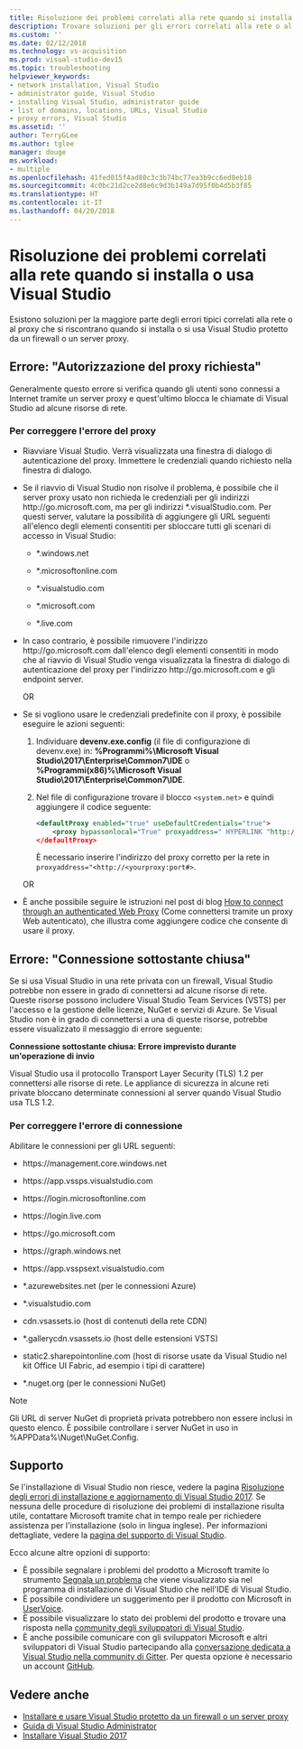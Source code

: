 ```yaml
---
title: Risoluzione dei problemi correlati alla rete quando si installa o usa Visual Studio
description: Trovare soluzioni per gli errori correlati alla rete o al proxy che si riscontrano quando si installa o si usa Visual Studio protetto da un firewall o un server proxy.
ms.custom: ''
ms.date: 02/12/2018
ms.technology: vs-acquisition
ms.prod: visual-studio-dev15
ms.topic: troubleshooting
helpviewer_keywords:
- network installation, Visual Studio
- administrator guide, Visual Studio
- installing Visual Studio, administrator guide
- list of domains, locations, URLs, Visual Studio
- proxy errors, Visual Studio
ms.assetid: ''
author: TerryGLee
ms.author: tglee
manager: douge
ms.workload:
- multiple
ms.openlocfilehash: 41fed015f4ad80c3c3b74bc77ea3b9cc6ed8eb18
ms.sourcegitcommit: 4c0bc21d2ce2d8e6c9d3b149a7d95f0b4d5b3f85
ms.translationtype: HT
ms.contentlocale: it-IT
ms.lasthandoff: 04/20/2018
---
```

# <a name="troubleshooting-network-related-errors-when-you-install-or-use-visual-studio"></a>Risoluzione dei problemi correlati alla rete quando si installa o usa Visual Studio

Esistono soluzioni per la maggiore parte degli errori tipici correlati alla rete o al proxy che si riscontrano quando si installa o si usa Visual Studio protetto da un firewall o un server proxy.

## <a name="error-proxy-authorization-required"></a>Errore: "Autorizzazione del proxy richiesta"

Generalmente questo errore si verifica quando gli utenti sono connessi a Internet tramite un server proxy e quest'ultimo blocca le chiamate di Visual Studio ad alcune risorse di rete.

### <a name="to-fix-this-proxy-error"></a>Per correggere l'errore del proxy

- Riavviare Visual Studio. Verrà visualizzata una finestra di dialogo di autenticazione del proxy. Immettere le credenziali quando richiesto nella finestra di dialogo.

- Se il riavvio di Visual Studio non risolve il problema, è possibile che il server proxy usato non richieda le credenziali per gli indirizzi http:&#47;&#47;go.microsoft.com, ma per gli indirizzi &#42;.visualStudio.com. Per questi server, valutare la possibilità di aggiungere gli URL seguenti all'elenco degli elementi consentiti per sbloccare tutti gli scenari di accesso in Visual Studio:

    - &#42;.windows.net

    - &#42;.microsoftonline.com

    - &#42;.visualstudio.com

    - &#42;.microsoft.com

    - &#42;.live.com

- In caso contrario, è possibile rimuovere l'indirizzo http:&#47;&#47;go.microsoft.com dall'elenco degli elementi consentiti in modo che al riavvio di Visual Studio venga visualizzata la finestra di dialogo di autenticazione del proxy per l'indirizzo http:&#47;&#47;go.microsoft.com e gli endpoint server.

    OR

- Se si vogliono usare le credenziali predefinite con il proxy, è possibile eseguire le azioni seguenti:

    1. Individuare **devenv.exe.config** (il file di configurazione di devenv.exe) in: **%Programmi%\Microsoft Visual Studio\2017\Enterprise\Common7\IDE** o **%Programmi(x86)%\Microsoft Visual Studio\2017\Enterprise\Common7\IDE**.

    1. Nel file di configurazione trovare il blocco `<system.net>` e quindi aggiungere il codice seguente:

        ```xml
        <defaultProxy enabled="true" useDefaultCredentials="true">
            <proxy bypassonlocal="True" proxyaddress=" HYPERLINK "http://<yourproxy:port#" http://<yourproxy:port#>"/>
        </defaultProxy>
        ```

        È necessario inserire l'indirizzo del proxy corretto per la rete in `proxyaddress="<http://<yourproxy:port#>`.

    OR

- È anche possibile seguire le istruzioni nel post di blog [How to connect through an authenticated Web Proxy](http://blogs.msdn.com/b/rido/archive/2010/05/06/how-to-connect-to-tfs-through-authenticated-web-proxy.aspx) (Come connettersi tramite un proxy Web autenticato), che illustra come aggiungere codice che consente di usare il proxy.

## <a name="error-the-underlying-connection-was-closed"></a>Errore: "Connessione sottostante chiusa"

Se si usa Visual Studio in una rete privata con un firewall, Visual Studio potrebbe non essere in grado di connettersi ad alcune risorse di rete. Queste risorse possono includere Visual Studio Team Services (VSTS) per l'accesso e la gestione delle licenze, NuGet e servizi di Azure. Se Visual Studio non è in grado di connettersi a una di queste risorse, potrebbe essere visualizzato il messaggio di errore seguente:

  **Connessione sottostante chiusa: Errore imprevisto durante un'operazione di invio**

Visual Studio usa il protocollo Transport Layer Security (TLS) 1.2 per connettersi alle risorse di rete. Le appliance di sicurezza in alcune reti private bloccano determinate connessioni al server quando Visual Studio usa TLS 1.2.

### <a name="to-fix-this-connection-error"></a>Per correggere l'errore di connessione

Abilitare le connessioni per gli URL seguenti:

- https:&#47;&#47;management.core.windows.net

- https:&#47;&#47;app.vssps.visualstudio.com

- https:&#47;&#47;login.microsoftonline.com

- https:&#47;&#47;login.live.com

- https:&#47;&#47;go.microsoft.com

- https:&#47;&#47;graph.windows.net

- https:&#47;&#47;app.vsspsext.visualstudio.com

- &#42;.azurewebsites.net (per le connessioni Azure)

- &#42;.visualstudio.com

- cdn.vsassets.io (host di contenuti della rete CDN)

- &#42;.gallerycdn.vsassets.io (host delle estensioni VSTS)

- static2.sharepointonline.com (host di risorse usate da Visual Studio nel kit Office UI Fabric, ad esempio i tipi di carattere)

- &#42;.nuget.org (per le connessioni NuGet)

 > [!NOTE]
 > Gli URL di server NuGet di proprietà privata potrebbero non essere inclusi in questo elenco. È possibile controllare i server NuGet in uso in %APPData%\Nuget\NuGet.Config.

## <a name="get-support"></a>Supporto

Se l'installazione di Visual Studio non riesce, vedere la pagina [Risoluzione degli errori di installazione e aggiornamento di Visual Studio 2017](troubleshooting-installation-issues.md). Se nessuna delle procedure di risoluzione dei problemi di installazione risulta utile, contattare Microsoft tramite chat in tempo reale per richiedere assistenza per l'installazione (solo in lingua inglese). Per informazioni dettagliate, vedere la [pagina del supporto di Visual Studio](https://www.visualstudio.com/vs/support/#talktous).

Ecco alcune altre opzioni di supporto:

* È possibile segnalare i problemi del prodotto a Microsoft tramite lo strumento [Segnala un problema](../ide/how-to-report-a-problem-with-visual-studio-2017.md) che viene visualizzato sia nel programma di installazione di Visual Studio che nell'IDE di Visual Studio.
* È possibile condividere un suggerimento per il prodotto con Microsoft in [UserVoice](https://visualstudio.uservoice.com/forums/121579).
* È possibile visualizzare lo stato dei problemi del prodotto e trovare una risposta nella [community degli sviluppatori di Visual Studio](https://developercommunity.visualstudio.com/).
* È anche possibile comunicare con gli sviluppatori Microsoft e altri sviluppatori di Visual Studio partecipando alla [conversazione dedicata a Visual Studio nella community di Gitter](https://gitter.im/Microsoft/VisualStudio). Per questa opzione è necessario un account [GitHub](https://github.com/).

## <a name="see-also"></a>Vedere anche

* [Installare e usare Visual Studio protetto da un firewall o un server proxy](install-and-use-visual-studio-behind-a-firewall-or-proxy-server.md)
* [Guida di Visual Studio Administrator](visual-studio-administrator-guide.md)
* [Installare Visual Studio 2017](install-visual-studio.md)
